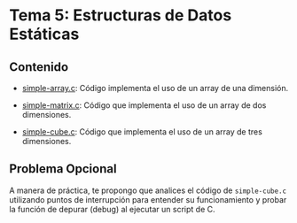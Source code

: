 # Tema 5: Estructuras de Datos Estáticas

## Contenido

* [simple-array.c](code/simple-array.c): Código implementa el uso de un array de una dimensión.

* [simple-matrix.c](code/simple-matrix.c): Código que implementa el uso de un array de dos dimensiones.

* [simple-cube.c](code/simple-cube.c): Código que implementa el uso de un array de tres dimensiones.

## Problema Opcional

A manera de práctica, te propongo que analices el código de `simple-cube.c` utilizando puntos de interrupción para entender su funcionamiento y probar la función de depurar (debug) al ejecutar un script de C.